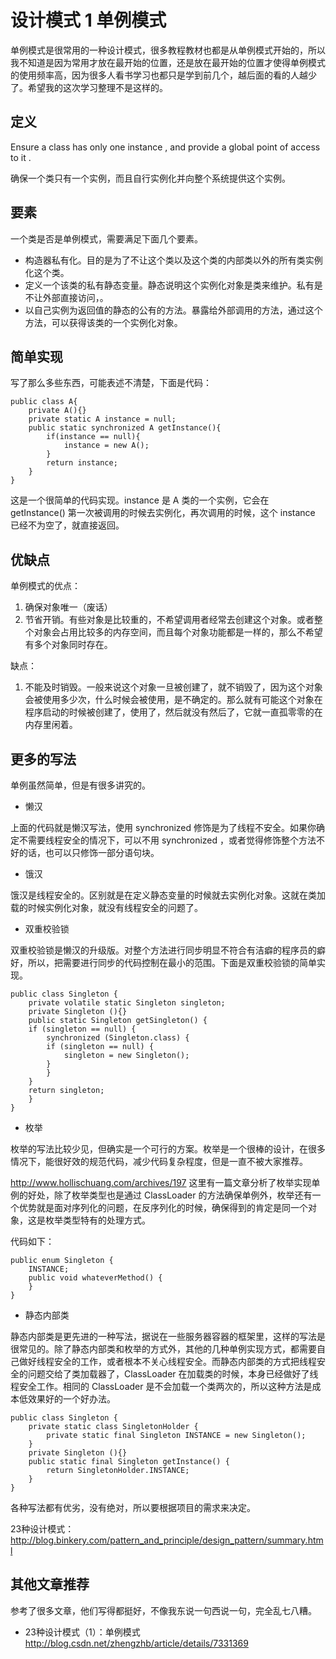 # 设计模式 1 单例模式

单例模式是很常用的一种设计模式，很多教程教材也都是从单例模式开始的，所以我不知道是因为常用才放在最开始的位置，还是放在最开始的位置才使得单例模式的使用频率高，因为很多人看书学习也都只是学到前几个，越后面的看的人越少了。希望我的这次学习整理不是这样的。


<!--more-->

## 定义

Ensure a class has only one instance , and provide a global point of access to it .

确保一个类只有一个实例，而且自行实例化并向整个系统提供这个实例。

## 要素
一个类是否是单例模式，需要满足下面几个要素。

 - 构造器私有化。目的是为了不让这个类以及这个类的内部类以外的所有类实例化这个类。
 - 定义一个该类的私有静态变量。静态说明这个实例化对象是类来维护。私有是不让外部直接访问，。
 - 以自己实例为返回值的静态的公有的方法。暴露给外部调用的方法，通过这个方法，可以获得该类的一个实例化对象。

## 简单实现
写了那么多些东西，可能表述不清楚，下面是代码：

    public class A{
        private A(){}
        private static A instance = null;
        public static synchronized A getInstance(){
            if(instance == null){
                instance = new A();
            }
            return instance;
        }
    }

这是一个很简单的代码实现。instance 是 A 类的一个实例，它会在 getInstance() 第一次被调用的时候去实例化，再次调用的时候，这个 instance 已经不为空了，就直接返回。

## 优缺点
单例模式的优点：

1. 确保对象唯一（废话）
2. 节省开销。有些对象是比较重的，不希望调用者经常去创建这个对象。或者整个对象会占用比较多的内存空间，而且每个对象功能都是一样的，那么不希望有多个对象同时存在。

缺点：

1. 不能及时销毁。一般来说这个对象一旦被创建了，就不销毁了，因为这个对象会被使用多少次，什么时候会被使用，是不确定的。那么就有可能这个对象在程序启动的时候被创建了，使用了，然后就没有然后了，它就一直孤零零的在内存里闲着。

## 更多的写法

单例虽然简单，但是有很多讲究的。

 - 懒汉
 
上面的代码就是懒汉写法，使用 synchronized 修饰是为了线程不安全。如果你确定不需要线程安全的情况下，可以不用 synchronized ，或者觉得修饰整个方法不好的话，也可以只修饰一部分语句块。

 - 饿汉
 
饿汉是线程安全的。区别就是在定义静态变量的时候就去实例化对象。这就在类加载的时候实例化对象，就没有线程安全的问题了。

 - 双重校验锁
 
双重校验锁是懒汉的升级版。对整个方法进行同步明显不符合有洁癖的程序员的癖好，所以，把需要进行同步的代码控制在最小的范围。下面是双重校验锁的简单实现。

    public class Singleton {  
        private volatile static Singleton singleton;  
        private Singleton (){}  
        public static Singleton getSingleton() {  
        if (singleton == null) {  
            synchronized (Singleton.class) {  
            if (singleton == null) {  
                singleton = new Singleton();  
            }  
            }  
        }  
        return singleton;  
        }  
    }  

 - 枚举
 
枚举的写法比较少见，但确实是一个可行的方案。枚举是一个很棒的设计，在很多情况下，能很好效的规范代码，减少代码复杂程度，但是一直不被大家推荐。

<http://www.hollischuang.com/archives/197> 这里有一篇文章分析了枚举实现单例的好处，除了枚举类型也是通过 ClassLoader 的方法确保单例外，枚举还有一个优势就是面对序列化的问题，在反序列化的时候，确保得到的肯定是同一个对象，这是枚举类型特有的处理方式。

代码如下：


    public enum Singleton {  
        INSTANCE;  
        public void whateverMethod() {  
        }  
    } 

 - 静态内部类
 
静态内部类是更先进的一种写法，据说在一些服务器容器的框架里，这样的写法是很常见的。除了静态内部类和枚举的方式外，其他的几种单例实现方式，都需要自己做好线程安全的工作，或者根本不关心线程安全。而静态内部类的方式把线程安全的问题交给了类加载器了，ClassLoader 在加载类的时候，本身已经做好了线程安全工作。相同的 ClassLoader 是不会加载一个类两次的，所以这种方法是成本低效果好的一个好办法。

    public class Singleton {  
        private static class SingletonHolder {  
            private static final Singleton INSTANCE = new Singleton();  
        }  
        private Singleton (){}  
        public static final Singleton getInstance() {  
            return SingletonHolder.INSTANCE;  
        }  
    }  

各种写法都有优劣，没有绝对，所以要根据项目的需求来决定。

23种设计模式：
<http://blog.binkery.com/pattern_and_principle/design_pattern/summary.html>

## 其他文章推荐
参考了很多文章，他们写得都挺好，不像我东说一句西说一句，完全乱七八糟。

 - 23种设计模式（1）：单例模式 http://blog.csdn.net/zhengzhb/article/details/7331369